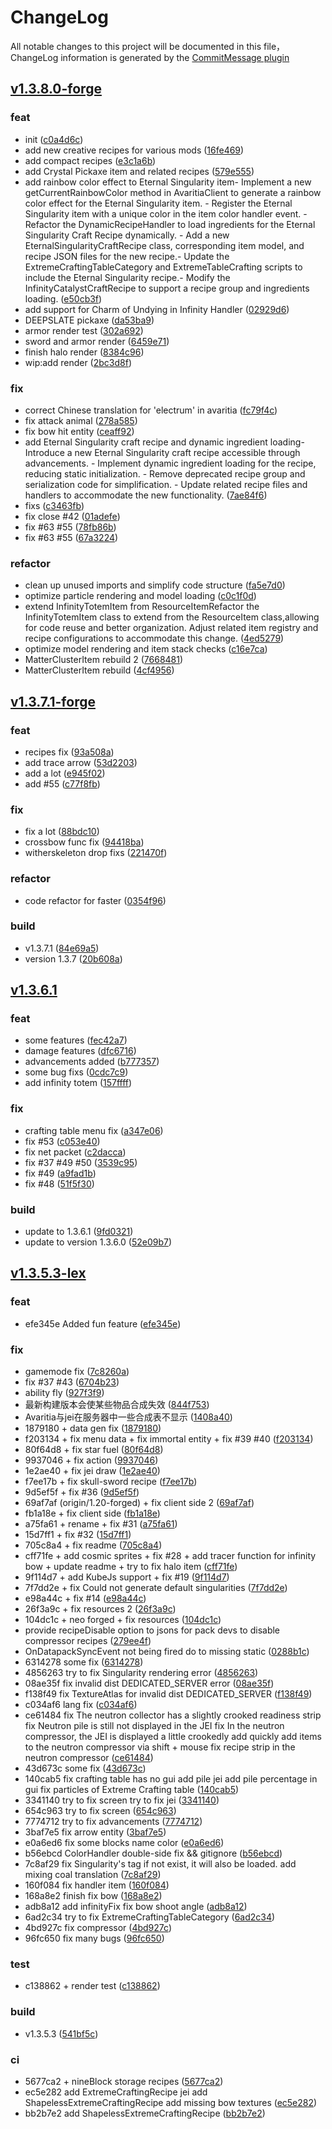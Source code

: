 # ChangeLog

All notable changes to this project will be documented in this file，ChangeLog information is generated by the [CommitMessage plugin](https://plugins.jetbrains.com/plugin/12256-commit-message-create)

## [v1.3.8.0-forge](http://github.com/Nova-Committee/Re-Avaritia/compare/v1.3.8.0-forge...master)


### feat

* init ([c0a4d6c](http://github.com/Nova-Committee/Re-Avaritia/commit/c0a4d6c))
* add new creative recipes for various mods ([16fe469](http://github.com/Nova-Committee/Re-Avaritia/commit/16fe469))
* add compact recipes ([e3c1a6b](http://github.com/Nova-Committee/Re-Avaritia/commit/e3c1a6b))
* add Crystal Pickaxe item and related recipes ([579e555](http://github.com/Nova-Committee/Re-Avaritia/commit/579e555))
* add rainbow color effect to Eternal Singularity item- Implement a new getCurrentRainbowColor method in AvaritiaClient to generate   a rainbow color effect for the Eternal Singularity item. - Register the Eternal Singularity item with a unique color in the item color   handler event. - Refactor the DynamicRecipeHandler to load ingredients for the   Eternal Singularity Craft Recipe dynamically. - Add a new EternalSingularityCraftRecipe class, corresponding item model,   and recipe JSON files for the new recipe.- Update the ExtremeCraftingTableCategory and ExtremeTableCrafting scripts to include the Eternal Singularity recipe.- Modify the InfinityCatalystCraftRecipe to support a recipe group and  ingredients loading. ([e50cb3f](http://github.com/Nova-Committee/Re-Avaritia/commit/e50cb3f))
* add support for Charm of Undying in Infinity Handler ([02929d6](http://github.com/Nova-Committee/Re-Avaritia/commit/02929d6))
* DEEPSLATE pickaxe ([da53ba9](http://github.com/Nova-Committee/Re-Avaritia/commit/da53ba9))
* armor render test ([302a692](http://github.com/Nova-Committee/Re-Avaritia/commit/302a692))
* sword and armor render ([6459e71](http://github.com/Nova-Committee/Re-Avaritia/commit/6459e71))
* finish halo render ([8384c96](http://github.com/Nova-Committee/Re-Avaritia/commit/8384c96))
* wip:add render ([2bc3d8f](http://github.com/Nova-Committee/Re-Avaritia/commit/2bc3d8f))


### fix

* correct Chinese translation for 'electrum' in avaritia ([fc79f4c](http://github.com/Nova-Committee/Re-Avaritia/commit/fc79f4c))
* fix attack animal ([278a585](http://github.com/Nova-Committee/Re-Avaritia/commit/278a585))
* fix bow hit entity ([ceaff92](http://github.com/Nova-Committee/Re-Avaritia/commit/ceaff92))
* add Eternal Singularity craft recipe and dynamic ingredient loading- Introduce a new Eternal Singularity craft recipe accessible through advancements. - Implement dynamic ingredient loading for the recipe, reducing static initialization. - Remove deprecated recipe group and serialization code for simplification. - Update related recipe files and handlers to accommodate the new functionality. ([7ae84f6](http://github.com/Nova-Committee/Re-Avaritia/commit/7ae84f6))
* fixs ([c3463fb](http://github.com/Nova-Committee/Re-Avaritia/commit/c3463fb))
* fix close #42 ([01adefe](http://github.com/Nova-Committee/Re-Avaritia/commit/01adefe))
* fix #63 #55 ([78fb86b](http://github.com/Nova-Committee/Re-Avaritia/commit/78fb86b))
* fix #63 #55 ([67a3224](http://github.com/Nova-Committee/Re-Avaritia/commit/67a3224))


### refactor

* clean up unused imports and simplify code structure ([fa5e7d0](http://github.com/Nova-Committee/Re-Avaritia/commit/fa5e7d0))
* optimize particle rendering and model loading ([c0c1f0d](http://github.com/Nova-Committee/Re-Avaritia/commit/c0c1f0d))
* extend InfinityTotemItem from ResourceItemRefactor the InfinityTotemItem class to extend from the ResourceItem class,allowing for code reuse and better organization. Adjust related item registry and recipe configurations to accommodate this change. ([4ed5279](http://github.com/Nova-Committee/Re-Avaritia/commit/4ed5279))
* optimize model rendering and item stack checks ([c16e7ca](http://github.com/Nova-Committee/Re-Avaritia/commit/c16e7ca))
* MatterClusterItem rebuild 2 ([7668481](http://github.com/Nova-Committee/Re-Avaritia/commit/7668481))
* MatterClusterItem rebuild ([4cf4956](http://github.com/Nova-Committee/Re-Avaritia/commit/4cf4956))


## [v1.3.7.1-forge](http://github.com/Nova-Committee/Re-Avaritia/compare/v1.3.7.1-forge...master)


### feat

* recipes fix ([93a508a](http://github.com/Nova-Committee/Re-Avaritia/commit/93a508a))
* add trace arrow ([53d2203](http://github.com/Nova-Committee/Re-Avaritia/commit/53d2203))
* add a lot ([e945f02](http://github.com/Nova-Committee/Re-Avaritia/commit/e945f02))
* add #55 ([c77f8fb](http://github.com/Nova-Committee/Re-Avaritia/commit/c77f8fb))


### fix

* fix a lot ([88bdc10](http://github.com/Nova-Committee/Re-Avaritia/commit/88bdc10))
* crossbow func fix ([94418ba](http://github.com/Nova-Committee/Re-Avaritia/commit/94418ba))
* witherskeleton drop fixs ([221470f](http://github.com/Nova-Committee/Re-Avaritia/commit/221470f))


### refactor

* code refactor for faster ([0354f96](http://github.com/Nova-Committee/Re-Avaritia/commit/0354f96))


### build

* v1.3.7.1 ([84e69a5](http://github.com/Nova-Committee/Re-Avaritia/commit/84e69a5))
* version 1.3.7 ([20b608a](http://github.com/Nova-Committee/Re-Avaritia/commit/20b608a))


## [v1.3.6.1](http://github.com/Nova-Committee/Re-Avaritia/compare/v1.3.6.1...master)


### feat

* some features ([fec42a7](http://github.com/Nova-Committee/Re-Avaritia/commit/fec42a7))
* damage features ([dfc6716](http://github.com/Nova-Committee/Re-Avaritia/commit/dfc6716))
* advancements added ([b777357](http://github.com/Nova-Committee/Re-Avaritia/commit/b777357))
* some bug fixs ([0cdc7c9](http://github.com/Nova-Committee/Re-Avaritia/commit/0cdc7c9))
* add infinity totem ([157ffff](http://github.com/Nova-Committee/Re-Avaritia/commit/157ffff))


### fix

* crafting table menu fix ([a347e06](http://github.com/Nova-Committee/Re-Avaritia/commit/a347e06))
* fix #53 ([c053e40](http://github.com/Nova-Committee/Re-Avaritia/commit/c053e40))
* fix net packet ([c2dacca](http://github.com/Nova-Committee/Re-Avaritia/commit/c2dacca))
* fix #37 #49 #50 ([3539c95](http://github.com/Nova-Committee/Re-Avaritia/commit/3539c95))
* fix #49 ([a9fad1b](http://github.com/Nova-Committee/Re-Avaritia/commit/a9fad1b))
* fix #48 ([51f5f30](http://github.com/Nova-Committee/Re-Avaritia/commit/51f5f30))


### build

* update to 1.3.6.1 ([9fd0321](http://github.com/Nova-Committee/Re-Avaritia/commit/9fd0321))
* update to version 1.3.6.0 ([52e09b7](http://github.com/Nova-Committee/Re-Avaritia/commit/52e09b7))


## [v1.3.5.3-lex](http://github.com/Nova-Committee/Re-Avaritia/compare/v1.3.5.3-lex...master)


### feat

* efe345e Added fun feature ([efe345e](http://github.com/Nova-Committee/Re-Avaritia/commit/efe345e))


### fix

* gamemode fix ([7c8260a](http://github.com/Nova-Committee/Re-Avaritia/commit/7c8260a))
* fix #37 #43 ([6704b23](http://github.com/Nova-Committee/Re-Avaritia/commit/6704b23))
* ability fly ([927f3f9](http://github.com/Nova-Committee/Re-Avaritia/commit/927f3f9))
* 最新构建版本会使某些物品合成失效 ([844f753](http://github.com/Nova-Committee/Re-Avaritia/commit/844f753))
* Avaritia与jei在服务器中一些合成表不显示 ([1408a40](http://github.com/Nova-Committee/Re-Avaritia/commit/1408a40))
* 1879180 + data gen fix ([1879180](http://github.com/Nova-Committee/Re-Avaritia/commit/1879180))
* f203134 + fix menu data + fix immortal entity + fix #39 #40 ([f203134](http://github.com/Nova-Committee/Re-Avaritia/commit/f203134))
* 80f64d8 + fix star fuel ([80f64d8](http://github.com/Nova-Committee/Re-Avaritia/commit/80f64d8))
* 9937046 + fix action ([9937046](http://github.com/Nova-Committee/Re-Avaritia/commit/9937046))
* 1e2ae40 + fix jei draw ([1e2ae40](http://github.com/Nova-Committee/Re-Avaritia/commit/1e2ae40))
* f7ee17b + fix skull-sword recipe ([f7ee17b](http://github.com/Nova-Committee/Re-Avaritia/commit/f7ee17b))
* 9d5ef5f + fix #36 ([9d5ef5f](http://github.com/Nova-Committee/Re-Avaritia/commit/9d5ef5f))
* 69af7af (origin/1.20-forged) + fix client side 2 ([69af7af](http://github.com/Nova-Committee/Re-Avaritia/commit/69af7af))
* fb1a18e + fix client side ([fb1a18e](http://github.com/Nova-Committee/Re-Avaritia/commit/fb1a18e))
* a75fa61 + rename + fix #31 ([a75fa61](http://github.com/Nova-Committee/Re-Avaritia/commit/a75fa61))
* 15d7ff1 + fix #32 ([15d7ff1](http://github.com/Nova-Committee/Re-Avaritia/commit/15d7ff1))
* 705c8a4 + fix readme ([705c8a4](http://github.com/Nova-Committee/Re-Avaritia/commit/705c8a4))
* cff71fe + add cosmic sprites + fix #28 + add tracer function for infinity bow + update readme + try to fix halo item ([cff71fe](http://github.com/Nova-Committee/Re-Avaritia/commit/cff71fe))
* 9f114d7 + add KubeJs support + fix #19 ([9f114d7](http://github.com/Nova-Committee/Re-Avaritia/commit/9f114d7))
* 7f7dd2e + fix Could not generate default singularities ([7f7dd2e](http://github.com/Nova-Committee/Re-Avaritia/commit/7f7dd2e))
* e98a44c + fix #14 ([e98a44c](http://github.com/Nova-Committee/Re-Avaritia/commit/e98a44c))
* 26f3a9c + fix resources 2 ([26f3a9c](http://github.com/Nova-Committee/Re-Avaritia/commit/26f3a9c))
* 104dc1c + neo forged + fix resources ([104dc1c](http://github.com/Nova-Committee/Re-Avaritia/commit/104dc1c))
* provide recipeDisable option to jsons for pack devs to disable compressor recipes ([279ee4f](http://github.com/Nova-Committee/Re-Avaritia/commit/279ee4f))
* OnDatapackSyncEvent not being fired do to missing static ([0288b1c](http://github.com/Nova-Committee/Re-Avaritia/commit/0288b1c))
* 6314278 some fix ([6314278](http://github.com/Nova-Committee/Re-Avaritia/commit/6314278))
* 4856263 try to fix Singularity rendering error ([4856263](http://github.com/Nova-Committee/Re-Avaritia/commit/4856263))
* 08ae35f fix invalid dist DEDICATED_SERVER error ([08ae35f](http://github.com/Nova-Committee/Re-Avaritia/commit/08ae35f))
* f138f49 fix TextureAtlas for invalid dist DEDICATED_SERVER ([f138f49](http://github.com/Nova-Committee/Re-Avaritia/commit/f138f49))
* c034af6 lang fix ([c034af6](http://github.com/Nova-Committee/Re-Avaritia/commit/c034af6))
* ce61484 fix The neutron collector has a slightly crooked readiness strip fix Neutron pile is still not displayed in the JEI fix In the neutron compressor, the JEI is displayed a little crookedly add quickly add items to the neutron compressor via shift + mouse fix recipe strip in the neutron compressor ([ce61484](http://github.com/Nova-Committee/Re-Avaritia/commit/ce61484))
* 43d673c some fix ([43d673c](http://github.com/Nova-Committee/Re-Avaritia/commit/43d673c))
* 140cab5 fix crafting table has no gui add pile jei add pile percentage in gui fix particles of Extreme Crafting table ([140cab5](http://github.com/Nova-Committee/Re-Avaritia/commit/140cab5))
* 3341140 try to fix screen try to fix jei ([3341140](http://github.com/Nova-Committee/Re-Avaritia/commit/3341140))
* 654c963 try to fix screen ([654c963](http://github.com/Nova-Committee/Re-Avaritia/commit/654c963))
* 7774712 try to fix advancements ([7774712](http://github.com/Nova-Committee/Re-Avaritia/commit/7774712))
* 3baf7e5 fix arrow entity ([3baf7e5](http://github.com/Nova-Committee/Re-Avaritia/commit/3baf7e5))
* e0a6ed6 fix some blocks name color ([e0a6ed6](http://github.com/Nova-Committee/Re-Avaritia/commit/e0a6ed6))
* b56ebcd ColorHandler double-side fix && gitignore ([b56ebcd](http://github.com/Nova-Committee/Re-Avaritia/commit/b56ebcd))
* 7c8af29 fix Singularity's tag if not exist, it will also be loaded. add mixing coal translation ([7c8af29](http://github.com/Nova-Committee/Re-Avaritia/commit/7c8af29))
* 160f084 fix handler item ([160f084](http://github.com/Nova-Committee/Re-Avaritia/commit/160f084))
* 168a8e2 finish fix bow ([168a8e2](http://github.com/Nova-Committee/Re-Avaritia/commit/168a8e2))
* adb8a12 add infinityFix fix bow shoot angle ([adb8a12](http://github.com/Nova-Committee/Re-Avaritia/commit/adb8a12))
* 6ad2c34 try to fix ExtremeCraftingTableCategory ([6ad2c34](http://github.com/Nova-Committee/Re-Avaritia/commit/6ad2c34))
* 4bd927c fix compressor ([4bd927c](http://github.com/Nova-Committee/Re-Avaritia/commit/4bd927c))
* 96fc650 fix many bugs ([96fc650](http://github.com/Nova-Committee/Re-Avaritia/commit/96fc650))


### test

* c138862 + render test ([c138862](http://github.com/Nova-Committee/Re-Avaritia/commit/c138862))


### build

* v1.3.5.3 ([541bf5c](http://github.com/Nova-Committee/Re-Avaritia/commit/541bf5c))


### ci

* 5677ca2 + nineBlock storage recipes ([5677ca2](http://github.com/Nova-Committee/Re-Avaritia/commit/5677ca2))
* ec5e282 add ExtremeCraftingRecipe jei add ShapelessExtremeCraftingRecipe add missing bow textures ([ec5e282](http://github.com/Nova-Committee/Re-Avaritia/commit/ec5e282))
* bb2b7e2 add ShapelessExtremeCraftingRecipe ([bb2b7e2](http://github.com/Nova-Committee/Re-Avaritia/commit/bb2b7e2))


